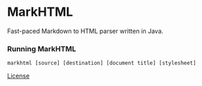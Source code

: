 MarkHTML
========

Fast-paced Markdown to HTML parser written in Java.

### Running MarkHTML
`markhtml [source] [destination] [document title] [stylesheet]`

[License](LICENSE.TXT)
